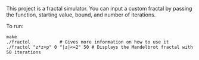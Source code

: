 This project is a fractal simulator.
You can input a custom fractal by passing the function, starting value, bound, and number of iterations.

To run:
```
make
./fractol			# Gives more information on how to use it
./fractol "z*z+p" 0 "|z|<=2" 50	# Displays the Mandelbrot fractal with 50 iterations
```

